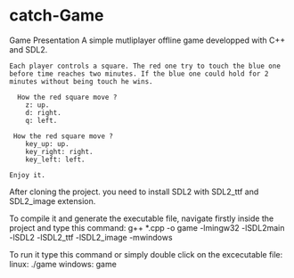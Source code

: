# catch-Game

  Game Presentation
    A simple mutliplayer offline game developped with C++ and SDL2.

    Each player controls a square. The red one try to touch the blue one before time reaches two minutes. If the blue one could hold for 2 minutes without being touch he wins. 

      How the red square move ?
        z: up.
        d: right.
        q: left.

     How the red square move ?
        key_up: up.
        key_right: right.
        key_left: left.

    Enjoy it.



After cloning the project. you need to install SDL2 with SDL2_ttf and SDL2_image extension.

To compile it and generate the executable file, navigate firstly inside the project and type this command:
  g++ *.cpp -o game -lmingw32 -lSDL2main -lSDL2 -lSDL2_ttf -lSDL2_image -mwindows

To run it type this command or simply double click on the excecutable file: 
  linux: ./game
  windows: game


